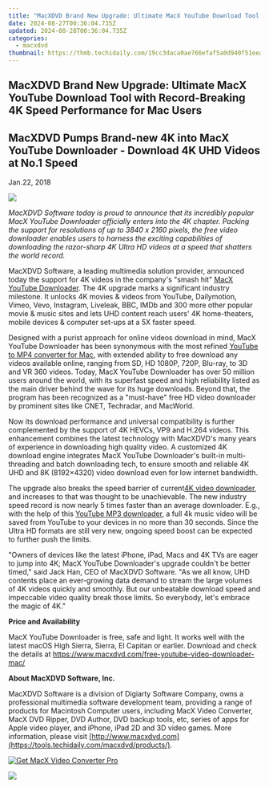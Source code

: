```yaml
---
title: "MacXDVD Brand New Upgrade: Ultimate MacX YouTube Download Tool with Record-Breaking 4K Speed Performance for Mac Users"
date: 2024-08-27T00:36:04.735Z
updated: 2024-08-28T00:36:04.735Z
categories:
  - macxdvd
thumbnail: https://thmb.techidaily.com/19cc3daca0ae766efaf5a0d940f51eeacf8f6380658cff3e15c9f29d7f7d98eb.jpg
---
```


## MacXDVD Brand New Upgrade: Ultimate MacX YouTube Download Tool with Record-Breaking 4K Speed Performance for Mac Users

## MacXDVD Pumps Brand-new 4K into MacX YouTube Downloader - Download 4K UHD Videos at No.1 Speed

Jan.22, 2018

![](https://www.macxdvd.com/press-room/../press-room/image/youtube-4k-upgrade.jpg) 

_MacXDVD Software today is proud to announce that its incredibly popular MacX YouTube Downloader officially enters into the 4K chapter. Packing the support for resolutions of up to 3840 x 2160 pixels, the free video downloader enables users to harness the exciting capabilities of downloading the razor-sharp 4K Ultra HD videos at a speed that shatters the world record._ 

MacXDVD Software, a leading multimedia solution provider, announced today the support for 4K videos in the company's "smash hit" [MacX YouTube Downloader](https://tools.techidaily.com/macxdvd/products/). The 4K upgrade marks a significant industry milestone. It unlocks 4K movies & videos from YouTube, Dailymotion, Vimeo, Vevo, Instagram, Liveleak, BBC, IMDb and 300 more other popular movie & music sites and lets UHD content reach users' 4K home-theaters, mobile devices & computer set-ups at a 5X faster speed.

Designed with a purist approach for online videos download in mind, MacX YouTube Downloader has been synonymous with the most refined [YouTube to MP4 converter for Mac](https://tools.techidaily.com/macxdvd/products/), with extended ability to free download any videos available online, ranging from SD, HD 1080P, 720P, Blu-ray, to 3D and VR 360 videos. Today, MacX YouTube Downloader has over 50 million users around the world, with its superfast speed and high reliability listed as the main driver behind the wave for its huge downloads. Beyond that, the program has been recognized as a "must-have" free HD video downloader by prominent sites like CNET, Techradar, and MacWorld. 

Now its download performance and universal compatibility is further complemented by the support of 4K HEVCs, VP9 and H.264 videos. This enhancement combines the latest technology with MacXDVD's many years of experience in downloading high quality video. A customized 4K download engine integrates MacX YouTube Downloader's built-in multi-threading and batch downloading tech, to ensure smooth and reliable 4K UHD and 8K (8192×4320) video download even for low internet bandwidth. 

The upgrade also breaks the speed barrier of current[4K video downloader](https://tools.techidaily.com/macxdvd/products/), and increases to that was thought to be unachievable. The new industry speed record is now nearly 5 times faster than an average downloader. E.g., with the help of this [YouTube MP3 downloader](https://tools.techidaily.com/macxdvd/products/), a full 4k music video will be saved from YouTube to your devices in no more than 30 seconds. Since the Ultra HD formats are still very new, ongoing speed boost can be expected to further push the limits.

"Owners of devices like the latest iPhone, iPad, Macs and 4K TVs are eager to jump into 4K; MacX YouTube Downloader's upgrade couldn't be better timed," said Jack Han, CEO of MacXDVD Software. "As we all know, UHD contents place an ever-growing data demand to stream the large volumes of 4K videos quickly and smoothly. But our unbeatable download speed and impeccable video quality break those limits. So everybody, let's embrace the magic of 4K."

**Price and Availability**

MacX YouTube Downloader is free, safe and light. It works well with the latest macOS High Sierra, Sierra, El Capitan or earlier. Download and check the details at <https://www.macxdvd.com/free-youtube-video-downloader-mac/>

**About MacXDVD Software, Inc.**

MacXDVD Software is a division of Digiarty Software Company, owns a professional multimedia software development team, providing a range of products for Macintosh Computer users, including MacX Video Converter, MacX DVD Ripper, DVD Author, DVD backup tools, etc, series of apps for Apple video player, and iPhone, iPad 2D and 3D video games. More information, please visit [http://www.macxdvd.com](https://tools.techidaily.com/macxdvd/products/). 

[![Get MacX Video Converter Pro](https://www.macxdvd.com/press-room/../adv/mvcp-banner-r.jpg)](https://tools.techidaily.com/macxdvd/products/)

<ins class="adsbygoogle"
     style="display:block"
     data-ad-format="autorelaxed"
     data-ad-client="ca-pub-7571918770474297"
     data-ad-slot="1223367746"></ins>



<ins class="adsbygoogle"
     style="display:block"
     data-ad-client="ca-pub-7571918770474297"
     data-ad-slot="8358498916"
     data-ad-format="auto"
     data-full-width-responsive="true"></ins>



<!-- affiliate ads begin -->
<a href="https://shop.mondly.com/affiliate.php?ACCOUNT=ATISTUDI&AFFILIATE=108875&PATH=https%3A%2F%2Fwww.mondly.com%3FAFFILIATE%3D108875%26RESOURCE%3D%2BGeneral%2B970x90%2B"><img src="https://secure.avangate.com/images/merchant/69c418c33ec2e1a4267fa9bb77fa1428/general-970x90.gif" border="0"></a>
<!-- affiliate ads end -->